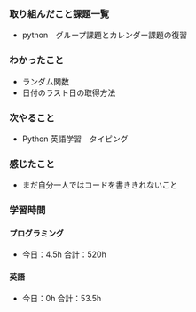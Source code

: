 ### 取り組んだこと課題一覧
- python　グループ課題とカレンダー課題の復習
### わかったこと
- ランダム関数
- 日付のラスト日の取得方法
### 次やること
- Python  英語学習　タイピング
### 感じたこと
- まだ自分一人ではコードを書ききれないこと
### 学習時間
#### プログラミング
- 今日：4.5h 合計：520h
#### 英語
- 今日：0h 合計：53.5h